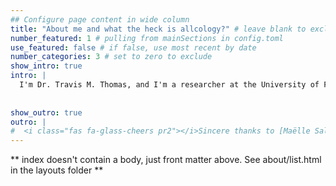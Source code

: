 ```yaml
---
## Configure page content in wide column
title: "About me and what the heck is allcology?" # leave blank to exclude
number_featured: 1 # pulling from mainSections in config.toml
use_featured: false # if false, use most recent by date
number_categories: 3 # set to zero to exclude
show_intro: true
intro: |
  I'm Dr. Travis M. Thomas, and I'm a researcher at the University of Florida. I'm interested in all-things-ecology & technology. I can be found at the intersection of modern solutions and age old problems. 
  
 
show_outro: true
outro: |
#  <i class="fas fa-glass-cheers pr2"></i>Sincere thanks to [Maëlle Salmon](https://masalmon.eu/) for her help #naming this Hugo theme!
---
```


** index doesn't contain a body, just front matter above.
See about/list.html in the layouts folder **